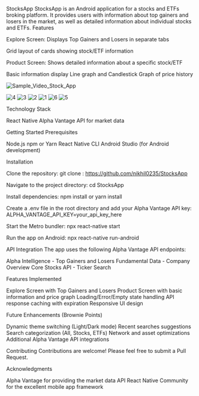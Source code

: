 StocksApp
StocksApp is an Android application for a stocks and ETFs broking platform. It provides users with information about top gainers and losers in the market, as well as detailed information about individual stocks and ETFs.
Features

Explore Screen: Displays Top Gainers and Losers in separate tabs

Grid layout of cards showing stock/ETF information


Product Screen: Shows detailed information about a specific stock/ETF

Basic information display
Line graph and Candlestick Graph of price history

![Sample_Video_Stock_App](https://github.com/nikhil0235/StocksApp/assets/109364387/bf089a3f-402c-4b28-bf3d-83c83a23ab5c)


![4](https://github.com/nikhil0235/StocksApp/assets/109364387/674c493d-7f7c-472d-8ef1-3a48d62c12cd)
![3](https://github.com/nikhil0235/StocksApp/assets/109364387/d1c18ce7-1a39-4df8-b154-39eb0b729db9)
![2](https://github.com/nikhil0235/StocksApp/assets/109364387/0a7b27c1-e43f-43b5-8d1e-ca4d70d3dd9b)
![1](https://github.com/nikhil0235/StocksApp/assets/109364387/1597d996-250b-4417-991a-f567163158ca)
![6](https://github.com/nikhil0235/StocksApp/assets/109364387/7fb5fe9f-471d-46f9-a3f1-4071361f2333)
![5](https://github.com/nikhil0235/StocksApp/assets/109364387/57ab7360-3089-4046-b0eb-055f485a0bac)



Technology Stack

React Native
Alpha Vantage API for market data

Getting Started
Prerequisites

Node.js
npm or Yarn
React Native CLI
Android Studio (for Android development)

Installation

Clone the repository:
git clone : https://github.com/nikhil0235/StocksApp

Navigate to the project directory:
cd StocksApp

Install dependencies:
npm install
or
yarn install

Create a .env file in the root directory and add your Alpha Vantage API key:
ALPHA_VANTAGE_API_KEY=your_api_key_here

Start the Metro bundler:
npx react-native start

Run the app on Android:
npx react-native run-android


API Integration
The app uses the following Alpha Vantage API endpoints:

Alpha Intelligence - Top Gainers and Losers
Fundamental Data - Company Overview
Core Stocks API - Ticker Search

Features Implemented

 Explore Screen with Top Gainers and Losers
 Product Screen with basic information and price graph
 Loading/Error/Empty state handling
 API response caching with expiration
 Responsive UI design

Future Enhancements (Brownie Points)

 Dynamic theme switching (Light/Dark mode)
 Recent searches suggestions
 Search categorization (All, Stocks, ETFs)
 Network and asset optimizations
 Additional Alpha Vantage API integrations

Contributing
Contributions are welcome! Please feel free to submit a Pull Request.

Acknowledgments

Alpha Vantage for providing the market data API
React Native Community for the excellent mobile app framework
